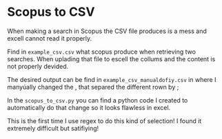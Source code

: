 # Scopus to CSV

When making a search in Scopus the CSV file produces is a mess and excell cannot read it properly. 

Find in ```example_csv.csv``` what scopus produce when retrieving two searches. When uplading that file to escell the collums and the content is not properly devided.

The desired output can be find in ```example_csv_manualdofiy.csv``` in where I manyúally changed the , that separed the different rown by ;

In the ```scopus_to_csv.py``` you can find a python code I created to automatically do that change so it looks flawless in excel.

This is the first time I use regex to do this kind of selection! I found it extremely difficult but satifiying!